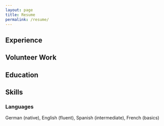 ```yaml
---
layout: page
title: Resume
permalink: /resume/
---
```


## Experience

## Volunteer Work

## Education

## Skills

### Languages

German (native), English (fluent), Spanish (intermediate), French (basics)
